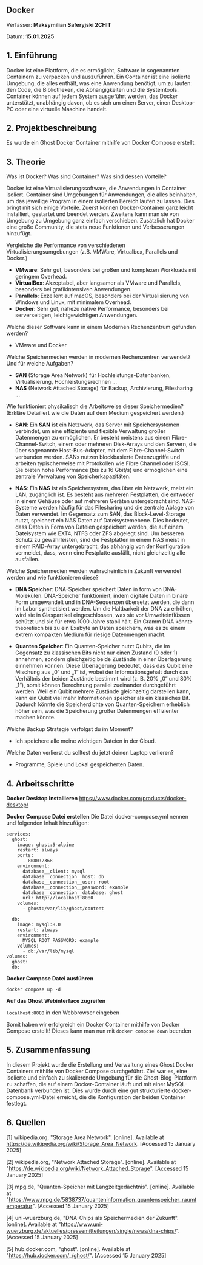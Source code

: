
## Docker

Verfasser: **Maksymilian Saferyjski 2CHIT**

Datum: **15.01.2025**

## 1. Einführung
Docker ist eine Plattform, die es ermöglicht, Software in sogenannten Containern zu verpacken und auszuführen. Ein Container ist eine isolierte Umgebung, die alles enthält, was eine Anwendung benötigt, um zu laufen: den Code, die Bibliotheken, die Abhängigkeiten und die Systemtools. Container können auf jedem System ausgeführt werden, das Docker unterstützt, unabhängig davon, ob es sich um einen Server, einen Desktop-PC oder eine virtuelle Maschine handelt.
## 2. Projektbeschreibung
Es wurde ein Ghost Docker Container mithilfe von Docker Compose erstellt. 
## 3. Theorie
Was ist Docker? Was sind Container? Was sind dessen Vorteile?

Docker ist eine Virtualisierungssoftware, die Anwendungen in Container isoliert. 
Container sind Umgebungen für Anwendungen, die alles beinhalten, um das jeweilige Program in einem isolierten Bereich laufen zu lassen. 
Dies bringt mit sich einige Vorteile. Zuerst können Docker-Container ganz leicht installiert, gestartet und beendet werden. 
Zweitens kann man sie von Umgebung zu Umgebung ganz einfach verschieben. 
Zusätzlich hat Docker eine große Community, die stets neue Funktionen und Verbesserungen hinzufügt.

Vergleiche die Performance von verschiedenen Virtualisierungsumgebungen (z.B. VMWare, Virtualbox, Parallels und Docker.)

* **VMware**: Sehr gut, besonders bei großen und komplexen Workloads mit geringem Overhead.
* **VirtualBox**: Akzeptabel, aber langsamer als VMware und Parallels, besonders bei grafikintensiven Anwendungen.
* **Parallels**: Exzellent auf macOS, besonders bei der Virtualisierung von Windows und Linux, mit minimalem Overhead.
* **Docker**: Sehr gut, nahezu native Performance, besonders bei serverseitigen, leichtgewichtigen Anwendungen.

Welche dieser Software kann in einem Modernen Rechenzentrum gefunden werden?
* VMware und Docker

Welche Speichermedien werden in modernen Rechenzentren verwendet? Und für welche Aufgaben?

* **SAN** (Storage Area Network) für Hochleistungs-Datenbanken, Virtualisierung, Hochleistungsrechnen ...
* **NAS** (Network Attached Storage) für Backup, Archivierung, Filesharing ...

Wie funktioniert physikalisch die Arbeitsweise dieser Speichermedien? (Erkläre Detailiert wie die Daten auf dem Medium gespeichert werden.)
* **SAN**:
Ein **SAN** ist ein Netzwerk, das Server mit Speichersystemen verbindet, um eine effiziente und flexible Verwaltung großer Datenmengen zu ermöglichen. 
Er besteht meistens aus einem Fibre-Channel-Switch, einem oder mehreren Disk-Arrays und den Servern, die über sogenannte Host-Bus-Adapter, mit dem Fibre-Channel-Switch verbunden werden.
SANs nutzen blockbasierte Datenzugriffe und arbeiten typischerweise mit Protokollen wie Fibre Channel oder iSCSI. 
Sie bieten hohe Performance (bis zu 16 Gbit/s) und ermöglichen eine zentrale Verwaltung von Speicherkapazitäten.

* **NAS**:
Ein **NAS** ist ein Speichersystem, das über ein Netzwerk, meist ein LAN, zugänglich ist. 
Es besteht aus mehreren Festplatten, die entweder in einem Gehäuse oder auf mehreren Geräten untergebracht sind.
NAS-Systeme werden häufig für das Filesharing und die zentrale Ablage von Daten verwendet. 
Im Gegensatz zum SAN, das Block-Level-Storage nutzt, speichert ein NAS Daten auf Dateisystemebene. 
Dies bedeutet, dass Daten in Form von Dateien gespeichert werden, die auf einem Dateisystem wie EXT4, NTFS oder ZFS abgelegt sind. 
Um besseren Schutz zu gewährleisten, sind die Festplatten in einem NAS meist in einem RAID-Array untergebracht, das abhängig von der Konfiguration vermeidet, dass, wenn eine Festplatte ausfällt, nicht gleichzeitig alle ausfallen.

Welche Speichermedien werden wahrscheinlich in Zukunft verwendet werden und wie funktionieren diese?
* **DNA Speicher**:
DNA-Speicher speichert Daten in form von DNA-Molekülen. 
DNA-Speicher funktioniert, indem digitale Daten in binäre Form umgewandelt und in DNA-Sequenzen übersetzt werden, die dann im Labor synthetisiert werden. 
Um die Haltbarkeit der DNA zu erhöhen, wird sie in Glaspartikel eingeschlossen, was sie vor Umwelteinflüssen schützt und sie für etwa 1000 Jahre stabil hält. 
Ein Gramm DNA könnte theoretisch bis zu ein Exabyte an Daten speichern, was es zu einem extrem kompakten Medium für riesige Datenmengen macht.

* **Quanten Speicher**: 
Ein Quanten-Speicher nutzt Qubits, die im Gegensatz zu klassischen Bits nicht nur einen Zustand (0 oder 1) annehmen, sondern gleichzeitig beide Zustände in einer Überlagerung einnehmen können. 
Diese Überlagerung bedeutet, dass das Qubit eine Mischung aus „0“ und „1“ ist, wobei der Informationsgehalt durch das Verhältnis der beiden Zustände bestimmt wird (z. B. 20% „0“ und 80% „1“), somit können Berechnung parallel zueinander durchgeführt werden.
Weil ein Qubit mehrere Zustände gleichzeitig darstellen kann, kann ein Qubit viel mehr Informationen speicher als ein klassiches Bit. 
Dadurch könnte die Speicherdichte von Quanten-Speichern erheblich höher sein, was die Speicherung großer Datenmengen effizienter machen könnte.

Welche Backup Strategie verfolgst du im Moment?

* Ich speichere alle meine wichtigen Dateien in der Cloud.

Welche Daten verlierst du solltest du jetzt deinen Laptop verlieren?

* Programme, Spiele und Lokal gespeicherten Daten.
## 4. Arbeitsschritte

**Docker Desktop Installieren**
https://www.docker.com/products/docker-desktop/

**Docker Compose Datei erstellen**
Die Datei docker-compose.yml nennen und folgenden Inhalt hinzufügen:
```
services:
  ghost:
    image: ghost:5-alpine
    restart: always
    ports:
      - 8080:2368
    environment:
      database__client: mysql
      database__connection__host: db
      database__connection__user: root
      database__connection__password: example
      database__connection__database: ghost
      url: http://localhost:8080
    volumes:
      - ghost:/var/lib/ghost/content

  db:
    image: mysql:8.0
    restart: always
    environment:
      MYSQL_ROOT_PASSWORD: example
    volumes:
      - db:/var/lib/mysql
volumes:
  ghost:
  db: 
```

**Docker Compose Datei ausführen**

```docker compose up -d```

**Auf das Ghost Webinterface zugreifen**

```localhost:8080``` in den Webbrowser eingeben

Somit haben wir erfolgreich ein Docker Container mithilfe von Docker Compose erstellt!
Dieses kann man nun mit ```docker compose down``` beenden

## 5. Zusammenfassung

In diesem Projekt wurde die Erstellung und Verwaltung eines Ghost Docker Containers mithilfe von Docker Compose durchgeführt. Ziel war es, eine isolierte und einfach zu skalierende Umgebung für die Ghost-Blog-Plattform zu schaffen, die auf einem Docker-Container läuft und mit einer MySQL-Datenbank verbunden ist. Dies wurde durch eine gut strukturierte docker-compose.yml-Datei erreicht, die die Konfiguration der beiden Container festlegt.

## 6. Quellen

[1] wikipedia.org, "Storage Area Network". [online]. Available at https://de.wikipedia.org/wiki/Storage_Area_Network. [Accessed 15 January 2025]

[2] wikipedia.org, "Network Attached Storage". [online]. Available at "https://de.wikipedia.org/wiki/Network_Attached_Storage". [Accessed 15 January 2025]

[3] mpg.de, "Quanten-Speicher mit Langzeitgedächtnis". [online]. Available at "https://www.mpg.de/5838737/quanteninformation_quantenspeicher_raumtemperatur". [Accessed 15 January 2025]

[4] uni-wuerzburg.de, "DNA-Chips als Speichermedien der Zukunft". [online]. Available at "https://www.uni-wuerzburg.de/aktuelles/pressemitteilungen/single/news/dna-chips/". [Accessed 15 January 2025]

[5] hub.docker.com, "ghost". [online]. Available at "https://hub.docker.com/_/ghost/". [Accessed 15 January 2025]

